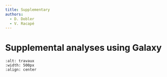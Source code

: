 ```yaml
---
title: Supplementary
authors:
  - D. Dobler
  - V. Racapé
---
```


# Supplemental analyses using Galaxy

```{image}  https://github.com/fair-ease/book-ocean-bgc/blob/vracape/embedded-ressources/sign-2408065_1280.png
:alt: travaux
:width: 500px
:align: center
```